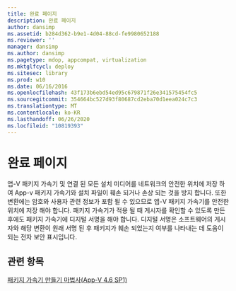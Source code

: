 ```yaml
---
title: 완료 페이지
description: 완료 페이지
author: dansimp
ms.assetid: b284d362-b9e1-4d04-88cd-fe9980652188
ms.reviewer: ''
manager: dansimp
ms.author: dansimp
ms.pagetype: mdop, appcompat, virtualization
ms.mktglfcycl: deploy
ms.sitesec: library
ms.prod: w10
ms.date: 06/16/2016
ms.openlocfilehash: 43f173b6ebd54ed95c679871f26e341575454fc5
ms.sourcegitcommit: 354664bc527d93f80687cd2eba70d1eea024c7c3
ms.translationtype: MT
ms.contentlocale: ko-KR
ms.lasthandoff: 06/26/2020
ms.locfileid: "10819393"
---
```

# 완료 페이지


앱-V 패키지 가속기 및 연결 된 모든 설치 미디어를 네트워크의 안전한 위치에 저장 하 여 App-v 패키지 가속기와 설치 파일이 훼손 되거나 손상 되는 것을 방지 합니다. 또한 변환에는 암호와 사용자 관련 정보가 포함 될 수 있으므로 앱-V 패키지 가속기를 안전한 위치에 저장 해야 합니다. 패키지 가속기가 적용 될 때 게시자를 확인할 수 있도록 만든 후에도 패키지 가속기에 디지털 서명을 해야 합니다. 디지털 서명은 소프트웨어의 게시자와 해당 변환이 원래 서명 된 후 패키지가 훼손 되었는지 여부를 나타내는 데 도움이 되는 전자 보안 표시입니다.

## 관련 항목


[패키지 가속기 만들기 마법사(App-V 4.6 SP1)](create-package-accelerator-wizard--appv-46-sp1-.md)

 

 





